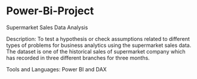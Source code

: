 # Power-Bi-Project
Supermarket Sales Data Analysis

Description: To test a hypothesis or check assumptions related to different types of problems for business analytics using the supermarket sales data. The dataset is one of the historical sales of supermarket company which has recorded in three different branches for three months.

Tools and Languages: Power BI and DAX

